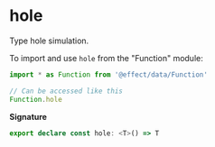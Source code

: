 # hole

Type hole simulation.

To import and use `hole` from the "Function" module:

```ts
import * as Function from '@effect/data/Function'

// Can be accessed like this
Function.hole
```

**Signature**

```ts
export declare const hole: <T>() => T
```
